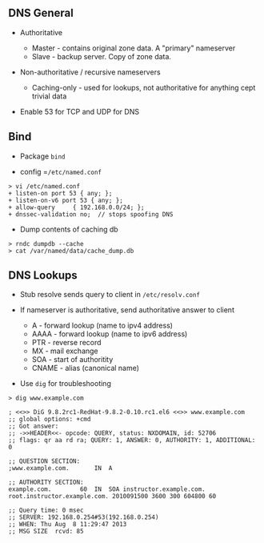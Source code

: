 ## DNS General

* Authoritative
    * Master - contains original zone data. A "primary" nameserver
    * Slave - backup server. Copy of zone data.

* Non-authoritative / recursive nameservers
    * Caching-only - used for lookups, not authoritative for anything cept trivial data

* Enable 53 for TCP and UDP for DNS

## Bind

* Package ```bind``` 

* config =```/etc/named.conf```

```
> vi /etc/named.conf
+ listen-on port 53 { any; };
+ listen-on-v6 port 53 { any; };
+ allow-query     { 192.168.0.0/24; };
+ dnssec-validation no;  // stops spoofing DNS
```

* Dump contents of caching db

```
> rndc dumpdb --cache
> cat /var/named/data/cache_dump.db
```

## DNS Lookups

* Stub resolve sends query to client in ```/etc/resolv.conf```

* If nameserver is authoritative, send authoritative answer to client

    * A - forward lookup (name to ipv4 address)
    * AAAA - forward lookup (name to ipv6 address)
    * PTR - reverse record
    * MX - mail exchange
    * SOA - start of authoritity
    * CNAME - alias (canonical name)

* Use ```dig``` for troubleshooting

```
> dig www.example.com

; <<>> DiG 9.8.2rc1-RedHat-9.8.2-0.10.rc1.el6 <<>> www.example.com
;; global options: +cmd
;; Got answer:
;; ->>HEADER<<- opcode: QUERY, status: NXDOMAIN, id: 52706
;; flags: qr aa rd ra; QUERY: 1, ANSWER: 0, AUTHORITY: 1, ADDITIONAL: 0

;; QUESTION SECTION:
;www.example.com.       IN  A

;; AUTHORITY SECTION:
example.com.        60  IN  SOA instructor.example.com. root.instructor.example.com. 2010091500 3600 300 604800 60

;; Query time: 0 msec
;; SERVER: 192.168.0.254#53(192.168.0.254)
;; WHEN: Thu Aug  8 11:29:47 2013
;; MSG SIZE  rcvd: 85
```
